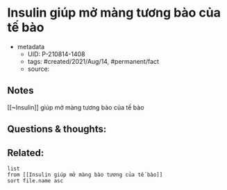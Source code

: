 # Insulin giúp mở màng tương bào của tế bào

- metadata
	- UID: P-210814-1408
	- tags: #created/2021/Aug/14, #permanent/fact 
	- source: 

## Notes
[[~Insulin]] giúp mở màng tương bào của tế bào

## Questions & thoughts:

## Related:
```dataview
list
from [[Insulin giúp mở màng bào tương của tế bào]]
sort file.name asc
```
